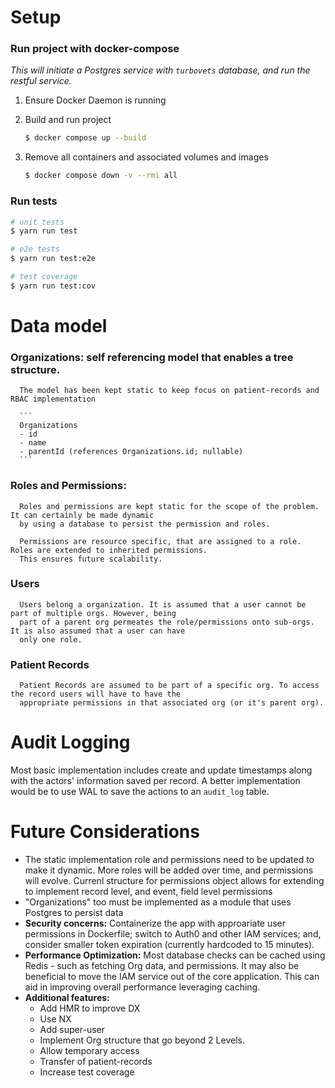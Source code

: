 # Setup

### Run project with docker-compose

_This will initiate a Postgres service with `turbovets` database, and run the restful service._

1. Ensure Docker Daemon is running
2. Build and run project

   ```bash
   $ docker compose up --build
   ```

3. Remove all containers and associated volumes and images
   ```bash
   $ docker compose down -v --rmi all
   ```

### Run tests

```bash
# unit tests
$ yarn run test

# e2e tests
$ yarn run test:e2e

# test coverage
$ yarn run test:cov
```

# Data model

### Organizations: self referencing model that enables a tree structure.

      The model has been kept static to keep focus on patient-records and RBAC implementation

      ```
      Organizations
      - id
      - name
      - parentId (references Organizations.id; nullable)
      ```

### Roles and Permissions:

      Roles and permissions are kept static for the scope of the problem. It can certainly be made dynamic
      by using a database to persist the permission and roles.

      Permissions are resource specific, that are assigned to a role. Roles are extended to inherited permissions.
      This ensures future scalability.

### Users

      Users belong a organization. It is assumed that a user cannot be part of multiple orgs. However, being
      part of a parent org permeates the role/permissions onto sub-orgs. It is also assumed that a user can have
      only one role.

### Patient Records

      Patient Records are assumed to be part of a specific org. To access the record users will have to have the
      appropriate permissions in that associated org (or it's parent org).

# Audit Logging

Most basic implementation includes create and update timestamps along with the actors' information saved per record.
A better implementation would be to use WAL to save the actions to an `audit_log` table.

# Future Considerations

- The static implementation role and permissions need to be updated to make it dynamic. More roles will be added over time, and permissions will evolve. Currenl structure for permissions object allows for extending to implement
  record level, and event, field level permissions
- "Organizations" too must be implemented as a module that uses Postgres to persist data
- **Security concerns:** Containerize the app with approariate user permissions in Dockerfile; switch to Auth0
  and other IAM services; and, consider smaller token expiration (currently hardcoded to 15 minutes).
- **Performance Optimization:** Most database checks can be cached using Redis - such as fetching Org data, and permissions. It may also be beneficial
  to move the IAM service out of the core application. This can aid in improving overall performance leveraging caching.
- **Additional features:**
  - Add HMR to improve DX
  - Use NX
  - Add super-user
  - Implement Org structure that go beyond 2 Levels.
  - Allow temporary access
  - Transfer of patient-records
  - Increase test coverage
